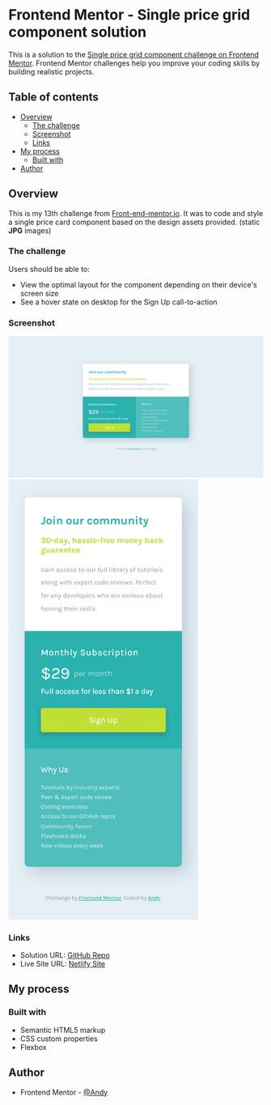 # Frontend Mentor - Single price grid component solution

This is a solution to the [Single price grid component challenge on Frontend Mentor](https://www.frontendmentor.io/challenges/single-price-grid-component-5ce41129d0ff452fec5abbbc). Frontend Mentor challenges help you improve your coding skills by building realistic projects.

## Table of contents

- [Overview](#overview)
  - [The challenge](#the-challenge)
  - [Screenshot](#screenshot)
  - [Links](#links)
- [My process](#my-process)
  - [Built with](#built-with)
- [Author](#author)

## Overview

This is my 13th challenge from [Front-end-mentor.io](https://www.frontendmentor.io/). It was to code and style a single price card component based on the design assets provided. (static **JPG** images)

### The challenge

Users should be able to:

- View the optimal layout for the component depending on their device's screen size
- See a hover state on desktop for the Sign Up call-to-action

### Screenshot

![](./images/single-card-desktop.png)
![](./images/single-card-mobile.png)

### Links

- Solution URL: [GitHub Repo](https://github.com/AndyAshley/front-end-mentor/tree/single-price-card)
- Live Site URL: [Netlify Site](https://dazzling-poincare-1baa00.netlify.app/)

## My process

### Built with

- Semantic HTML5 markup
- CSS custom properties
- Flexbox

## Author

- Frontend Mentor - [@Andy](https://www.frontendmentor.io/profile/AndyAshley)
